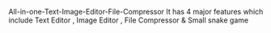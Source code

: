 All-in-one-Text-Image-Editor-File-Compressor
It has 4 major features which include Text Editor , Image Editor , File Compressor & Small snake game
